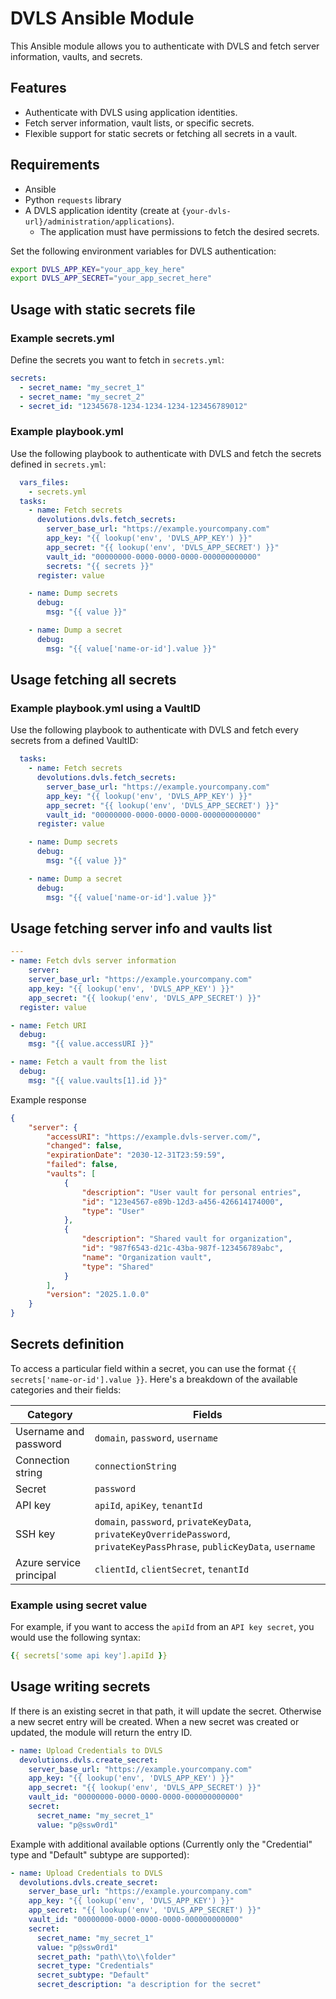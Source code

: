 # DVLS Ansible Module

This Ansible module allows you to authenticate with DVLS and fetch server information, vaults, and secrets.

## Features
- Authenticate with DVLS using application identities.
- Fetch server information, vault lists, or specific secrets.
- Flexible support for static secrets or fetching all secrets in a vault.

## Requirements
- Ansible
- Python `requests` library
- A DVLS application identity (create at `{your-dvls-url}/administration/applications`).
  - The application must have permissions to fetch the desired secrets.

Set the following environment variables for DVLS authentication:
```sh
export DVLS_APP_KEY="your_app_key_here"
export DVLS_APP_SECRET="your_app_secret_here"
```

## Usage with static secrets file

### Example secrets.yml
Define the secrets you want to fetch in ```secrets.yml```:

```yaml
secrets:
  - secret_name: "my_secret_1"
  - secret_name: "my_secret_2"
  - secret_id: "12345678-1234-1234-1234-123456789012"
```

### Example playbook.yml
Use the following playbook to authenticate with DVLS and fetch the secrets defined in ```secrets.yml```:

```yaml
  vars_files:
    - secrets.yml
  tasks:
    - name: Fetch secrets
      devolutions.dvls.fetch_secrets:
        server_base_url: "https://example.yourcompany.com"
        app_key: "{{ lookup('env', 'DVLS_APP_KEY') }}"
        app_secret: "{{ lookup('env', 'DVLS_APP_SECRET') }}"
        vault_id: "00000000-0000-0000-0000-000000000000"
        secrets: "{{ secrets }}"
      register: value

    - name: Dump secrets
      debug:
        msg: "{{ value }}"

    - name: Dump a secret
      debug:
        msg: "{{ value['name-or-id'].value }}"
```

## Usage fetching all secrets

### Example playbook.yml using a VaultID
Use the following playbook to authenticate with DVLS and fetch every secrets from a defined VaultID:

```yaml
  tasks:
    - name: Fetch secrets
      devolutions.dvls.fetch_secrets:
        server_base_url: "https://example.yourcompany.com"
        app_key: "{{ lookup('env', 'DVLS_APP_KEY') }}"
        app_secret: "{{ lookup('env', 'DVLS_APP_SECRET') }}"
        vault_id: "00000000-0000-0000-0000-000000000000"
      register: value

    - name: Dump secrets
      debug:
        msg: "{{ value }}"

    - name: Dump a secret
      debug:
        msg: "{{ value['name-or-id'].value }}"
```

## Usage fetching server info and vaults list

```yaml
---
- name: Fetch dvls server information
    server:
    server_base_url: "https://example.yourcompany.com"
    app_key: "{{ lookup('env', 'DVLS_APP_KEY') }}"
    app_secret: "{{ lookup('env', 'DVLS_APP_SECRET') }}"
  register: value

- name: Fetch URI
  debug:
    msg: "{{ value.accessURI }}"

- name: Fetch a vault from the list
  debug:
    msg: "{{ value.vaults[1].id }}"
```

Example response

```json
{
    "server": {
        "accessURI": "https://example.dvls-server.com/",
        "changed": false,
        "expirationDate": "2030-12-31T23:59:59",
        "failed": false,
        "vaults": [
            {
                "description": "User vault for personal entries",
                "id": "123e4567-e89b-12d3-a456-426614174000",
                "type": "User"
            },
            {
                "description": "Shared vault for organization",
                "id": "987f6543-d21c-43ba-987f-123456789abc",
                "name": "Organization vault",
                "type": "Shared"
            }
        ],
        "version": "2025.1.0.0"
    }
}
```

## Secrets definition

To access a particular field within a secret, you can use the format ```{{ secrets['name-or-id'].value }}```. Here's a breakdown of the available categories and their fields:

| **Category**              | **Fields**                                                                                                                |
|---------------------------|---------------------------------------------------------------------------------------------------------------------------|
| Username and password     | `domain`, `password`, `username`                                                                                          |
| Connection string         | `connectionString`                                                                                                        |
| Secret                    | `password`                                                                                                                |
| API key                   | `apiId`, `apiKey`, `tenantId`                                                                                             |
| SSH key                   | `domain`, `password`, `privateKeyData`, `privateKeyOverridePassword`, `privateKeyPassPhrase`, `publicKeyData`, `username` |
| Azure service principal   | `clientId`, `clientSecret`, `tenantId`                                                                                    |


### Example using secret value
For example, if you want to access the ```apiId``` from an ```API key secret```, you would use the following syntax:

```yaml
{{ secrets['some api key'].apiId }}
```

## Usage writing secrets

If there is an existing secret in that path, it will update the secret. Otherwise a new secret entry will be created.
When a new secret was created or updated, the module will return the entry ID.

```yaml
- name: Upload Credentials to DVLS
  devolutions.dvls.create_secret:
    server_base_url: "https://example.yourcompany.com"
    app_key: "{{ lookup('env', 'DVLS_APP_KEY') }}"
    app_secret: "{{ lookup('env', 'DVLS_APP_SECRET') }}"
    vault_id: "00000000-0000-0000-0000-000000000000"
    secret:
      secret_name: "my_secret_1"
      value: "p@ssw0rd1"
```

Example with additional available options (Currently only the "Credential" type and "Default" subtype are supported):

```yaml
- name: Upload Credentials to DVLS
  devolutions.dvls.create_secret:
    server_base_url: "https://example.yourcompany.com"
    app_key: "{{ lookup('env', 'DVLS_APP_KEY') }}"
    app_secret: "{{ lookup('env', 'DVLS_APP_SECRET') }}"
    vault_id: "00000000-0000-0000-0000-000000000000"
    secret:
      secret_name: "my_secret_1"
      value: "p@ssw0rd1"
      secret_path: "path\\to\\folder"
      secret_type: "Credentials"
      secret_subtype: "Default"
      secret_description: "a description for the secret"
```
